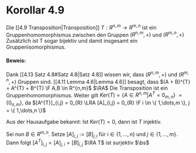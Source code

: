 # Korollar 4.9
Die [[4.9 Transposition|Transposition]] $T: R^{n,m} \to R^{m,n}$ ist ein Gruppenhomomorphismus zwischen den Gruppen $(R^{n,m}, +)$ und $(R^{m,n},+)$ 
Zusätzlich ist T sogar bijektiv und damit insgesamt ein Gruppenisomorphismus.

#### Beweis:
Dank [[4.13 Satz 4.8#Satz 4.8|Satz 4.8]] wissen wir, dass $(R^{n,m},+)$ und $(R^{m,n},+)$ Gruppen sind.
[[4.11 Lemma 4.6|Lemma 4.6]] besagt, dass $(A + B)^{T} = A^{T} + B^{T} \F A,B \in R^{n,m}$
$\RA$ Die Transposition ist ein Gruppenhomomorphismus.
Weiter gilt
$Ker(T) = \{ A \in R^{n,m}| A^{T} = 0_{m,n} \}$ 
$= \{ 0_{n,m} \}$,
da $[A^{T}]_{i,j} = 0_{R} \LRA [A]_{i,j} = 0_{R} \F i \in \{ 1,\dots,m \}, j = \{ 1,\dots,n \}$

Aus der Hausaufgabe bekannt:
Ist $Ker(T) = 0$, dann ist $T$ injektiv.

Sei nun $B \in R^{m,n}$. Setze $[A]_{i,j} := [B]_{j,i}$
für $i \in \{ 1,\dots,n \}$ und $j \in \{ 1,\dots,m \}$.
Dann folgt $[A^{T}]_{i,j} = [A]_{j,i} = [B]_{i,j}$
$\RA T$ ist surjektiv
$\bs$


